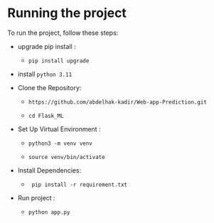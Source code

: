 # Running the project
To run the project, follow these steps:
* upgrade pip install :
    - `pip install upgrade`
* install `python 3.11`
* Clone the Repository:
    - `https://github.com/abdelhak-kadir/Web-app-Prediction.git `

    - `cd Flask_ML `
* Set Up Virtual Environment :
    - `python3 -m venv venv`

    - `source venv/bin/activate`
* Install Dependencies:
    - ` pip install -r requirement.txt`

* Run project : 
    - `python app.py`

